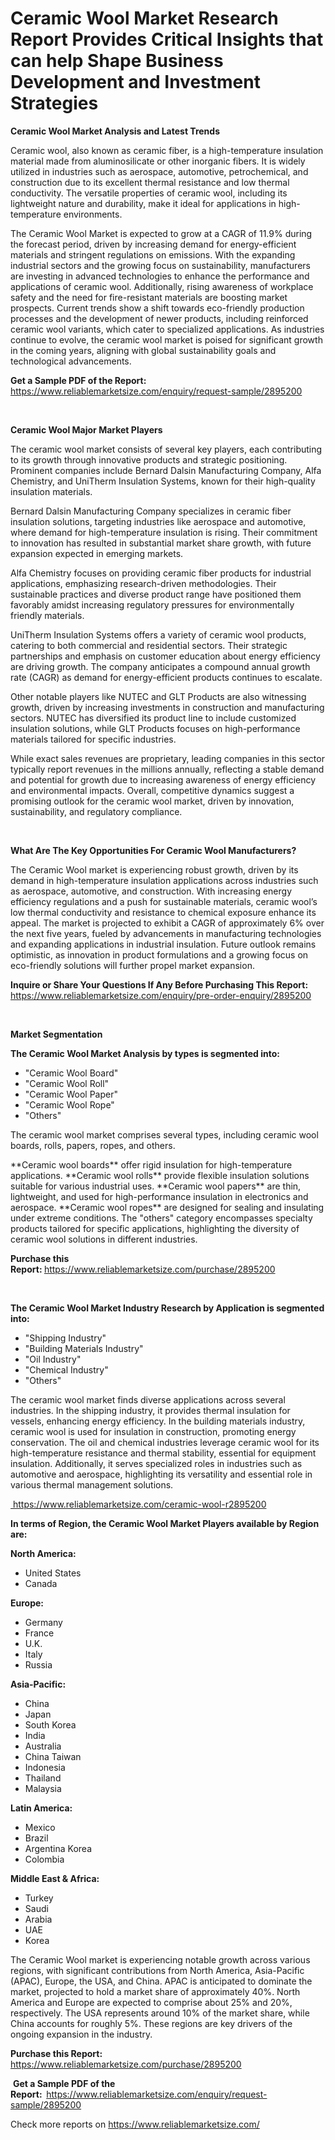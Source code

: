 <p><h1>Ceramic Wool Market Research Report Provides Critical Insights that can help Shape Business Development and Investment Strategies</h1></p><p><strong>Ceramic Wool Market Analysis and Latest Trends</strong></p>
<p><p>Ceramic wool, also known as ceramic fiber, is a high-temperature insulation material made from aluminosilicate or other inorganic fibers. It is widely utilized in industries such as aerospace, automotive, petrochemical, and construction due to its excellent thermal resistance and low thermal conductivity. The versatile properties of ceramic wool, including its lightweight nature and durability, make it ideal for applications in high-temperature environments.</p><p>The Ceramic Wool Market is expected to grow at a CAGR of 11.9% during the forecast period, driven by increasing demand for energy-efficient materials and stringent regulations on emissions. With the expanding industrial sectors and the growing focus on sustainability, manufacturers are investing in advanced technologies to enhance the performance and applications of ceramic wool. Additionally, rising awareness of workplace safety and the need for fire-resistant materials are boosting market prospects. Current trends show a shift towards eco-friendly production processes and the development of newer products, including reinforced ceramic wool variants, which cater to specialized applications. As industries continue to evolve, the ceramic wool market is poised for significant growth in the coming years, aligning with global sustainability goals and technological advancements.</p></p>
<p><strong>Get a Sample PDF of the Report:&nbsp;</strong> <a href="https://www.reliablemarketsize.com/enquiry/request-sample/2895200?utm_campaign=2447&utm_medium=2&utm_source=Github&utm_content=ia&utm_term=15032025&utm_id=ceramic-wool">https://www.reliablemarketsize.com/enquiry/request-sample/2895200</a></p>
<p>&nbsp;</p>
<p><strong>Ceramic Wool Major Market Players</strong></p>
<p><p>The ceramic wool market consists of several key players, each contributing to its growth through innovative products and strategic positioning. Prominent companies include Bernard Dalsin Manufacturing Company, Alfa Chemistry, and UniTherm Insulation Systems, known for their high-quality insulation materials.</p><p>Bernard Dalsin Manufacturing Company specializes in ceramic fiber insulation solutions, targeting industries like aerospace and automotive, where demand for high-temperature insulation is rising. Their commitment to innovation has resulted in substantial market share growth, with future expansion expected in emerging markets.</p><p>Alfa Chemistry focuses on providing ceramic fiber products for industrial applications, emphasizing research-driven methodologies. Their sustainable practices and diverse product range have positioned them favorably amidst increasing regulatory pressures for environmentally friendly materials.</p><p>UniTherm Insulation Systems offers a variety of ceramic wool products, catering to both commercial and residential sectors. Their strategic partnerships and emphasis on customer education about energy efficiency are driving growth. The company anticipates a compound annual growth rate (CAGR) as demand for energy-efficient products continues to escalate.</p><p>Other notable players like NUTEC and GLT Products are also witnessing growth, driven by increasing investments in construction and manufacturing sectors. NUTEC has diversified its product line to include customized insulation solutions, while GLT Products focuses on high-performance materials tailored for specific industries.</p><p>While exact sales revenues are proprietary, leading companies in this sector typically report revenues in the millions annually, reflecting a stable demand and potential for growth due to increasing awareness of energy efficiency and environmental impacts. Overall, competitive dynamics suggest a promising outlook for the ceramic wool market, driven by innovation, sustainability, and regulatory compliance.</p></p>
<p>&nbsp;</p>
<p><strong>What Are The Key Opportunities For Ceramic Wool Manufacturers?</strong></p>
<p><p>The Ceramic Wool market is experiencing robust growth, driven by its demand in high-temperature insulation applications across industries such as aerospace, automotive, and construction. With increasing energy efficiency regulations and a push for sustainable materials, ceramic wool’s low thermal conductivity and resistance to chemical exposure enhance its appeal. The market is projected to exhibit a CAGR of approximately 6% over the next five years, fueled by advancements in manufacturing technologies and expanding applications in industrial insulation. Future outlook remains optimistic, as innovation in product formulations and a growing focus on eco-friendly solutions will further propel market expansion.</p></p>
<p><strong>Inquire or Share Your Questions If Any Before Purchasing This Report:</strong> <a href="https://www.reliablemarketsize.com/enquiry/pre-order-enquiry/2895200?utm_campaign=2447&utm_medium=2&utm_source=Github&utm_content=ia&utm_term=15032025&utm_id=ceramic-wool">https://www.reliablemarketsize.com/enquiry/pre-order-enquiry/2895200</a></p>
<p>&nbsp;</p>
<p><strong>Market Segmentation</strong></p>
<p><strong>The Ceramic Wool Market Analysis by types is segmented into:</strong></p>
<p><ul><li>"Ceramic Wool Board"</li><li>"Ceramic Wool Roll"</li><li>"Ceramic Wool Paper"</li><li>"Ceramic Wool Rope"</li><li>"Others"</li></ul></p>
<p><p>The ceramic wool market comprises several types, including ceramic wool boards, rolls, papers, ropes, and others. </p><p>**Ceramic wool boards** offer rigid insulation for high-temperature applications. **Ceramic wool rolls** provide flexible insulation solutions suitable for various industrial uses. **Ceramic wool papers** are thin, lightweight, and used for high-performance insulation in electronics and aerospace. **Ceramic wool ropes** are designed for sealing and insulating under extreme conditions. The "others" category encompasses specialty products tailored for specific applications, highlighting the diversity of ceramic wool solutions in different industries.</p></p>
<p><strong>Purchase this Report:&nbsp;</strong><a href="https://www.reliablemarketsize.com/purchase/2895200?utm_campaign=2447&utm_medium=2&utm_source=Github&utm_content=ia&utm_term=15032025&utm_id=ceramic-wool">https://www.reliablemarketsize.com/purchase/2895200</a></p>
<p>&nbsp;</p>
<p><strong>The Ceramic Wool Market Industry Research by Application is segmented into:</strong></p>
<p><ul><li>"Shipping Industry"</li><li>"Building Materials Industry"</li><li>"Oil Industry"</li><li>"Chemical Industry"</li><li>"Others"</li></ul></p>
<p><p>The ceramic wool market finds diverse applications across several industries. In the shipping industry, it provides thermal insulation for vessels, enhancing energy efficiency. In the building materials industry, ceramic wool is used for insulation in construction, promoting energy conservation. The oil and chemical industries leverage ceramic wool for its high-temperature resistance and thermal stability, essential for equipment insulation. Additionally, it serves specialized roles in industries such as automotive and aerospace, highlighting its versatility and essential role in various thermal management solutions.</p></p>
<p><a href="https://www.reliablemarketsize.com/ceramic-wool-r2895200?utm_campaign=2447&utm_medium=2&utm_source=Github&utm_content=ia&utm_term=15032025&utm_id=ceramic-wool">&nbsp;https://www.reliablemarketsize.com/ceramic-wool-r2895200</a></p>
<p><strong>In terms of Region, the Ceramic Wool Market Players available by Region are:</strong></p>
<p>
    <p> <strong> North America: </strong>
        <ul>
            <li>United States</li>
            <li>Canada</li>
        </ul>
        </p> 
    <p> <strong> Europe: </strong>
        <ul>
            <li>Germany</li>
            <li>France</li>
            <li>U.K.</li>
            <li>Italy</li>
            <li>Russia</li>
        </ul>
        </p> 
    <p> <strong> Asia-Pacific: </strong>
        <ul>
            <li>China</li>
            <li>Japan</li>
            <li>South Korea</li>
            <li>India</li>
            <li>Australia</li>
            <li>China Taiwan</li>
            <li>Indonesia</li>
            <li>Thailand</li>
            <li>Malaysia</li>
        </ul>
        </p> 
    <p> <strong> Latin America: </strong>
        <ul>
            <li>Mexico</li>
            <li>Brazil</li>
            <li>Argentina Korea</li>
            <li>Colombia</li>
        </ul>
        </p> 
    <p> <strong> Middle East & Africa: </strong>
        <ul>
            <li>Turkey</li>
            <li>Saudi</li>
            <li>Arabia</li>
            <li>UAE</li>
            <li>Korea</li>
        </ul>
    </p>
    </p>
<p><p>The Ceramic Wool market is experiencing notable growth across various regions, with significant contributions from North America, Asia-Pacific (APAC), Europe, the USA, and China. APAC is anticipated to dominate the market, projected to hold a market share of approximately 40%. North America and Europe are expected to comprise about 25% and 20%, respectively. The USA represents around 10% of the market share, while China accounts for roughly 5%. These regions are key drivers of the ongoing expansion in the industry.</p></p>
<p><strong>Purchase this Report: </strong><a href="https://www.reliablemarketsize.com/purchase/2895200?utm_campaign=2447&utm_medium=2&utm_source=Github&utm_content=ia&utm_term=15032025&utm_id=ceramic-wool">https://www.reliablemarketsize.com/purchase/2895200</a></p>
<p>&nbsp;<strong>Get a Sample PDF of the Report:&nbsp;&nbsp;</strong><a href="https://www.reliablemarketsize.com/enquiry/request-sample/2895200?utm_campaign=2447&utm_medium=2&utm_source=Github&utm_content=ia&utm_term=15032025&utm_id=ceramic-wool">https://www.reliablemarketsize.com/enquiry/request-sample/2895200</a></p>
<p><strong></strong></p>
<p>Check more reports on <a href="https://www.reliablemarketsize.com/?utm_campaign=2447&utm_medium=2&utm_source=Github&utm_content=ia&utm_term=15032025&utm_id=ceramic-wool">https://www.reliablemarketsize.com/</a></p>